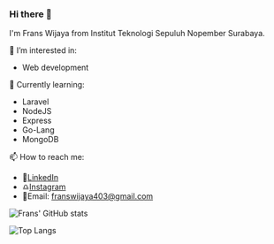 ### Hi there 👋

I'm Frans Wijaya from Institut Teknologi Sepuluh Nopember Surabaya.

🤔 I’m interested in:
- Web development

🌱 Currently learning:
- Laravel
- NodeJS
- Express
- Go-Lang
- MongoDB

📫 How to reach me:
- 📘[LinkedIn](https://www.linkedin.com/in/franswijaya403/)
- ♎[Instagram](https://www.instagram.com/frans.wjy403/)
- 📧Email: franswijaya403@gmail.com
<!--
**franswjy403/franswjy403** is a ✨ _special_ ✨ repository because its `README.md` (this file) appears on your GitHub profile.

Here are some ideas to get you started:

- 🔭 I’m currently working on ...
- 
- 👯 I’m looking to collaborate on ...
- 🤔 I’m looking for help with ...
- 💬 Ask me about ...
- 📫 How to reach me: ...
- 😄 Pronouns: ...
- ⚡ Fun fact: ...
-->
![Frans' GitHub stats](https://github-readme-stats.vercel.app/api?username=franswjy403&theme=tokyonight&show_icons=true&count_private=true)

![Top Langs](https://github-readme-stats.vercel.app/api/top-langs/?username=franswjy403&langs_count=8&theme=tokyonight)
<!-- ![Frans' GitHub stats](https://github-readme-stats-one-dun.vercel.app/api?username=franswjy403&theme=tokyonight&show_icons=true&count_private=true)



<!-- [![Readme Card](https://github-readme-stats.vercel.app/api/pin/?username=franswjy403&repo=hello&show_owner=true&theme=dracula)](https://github.com/anuraghazra/github-readme-stats) --> 



